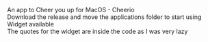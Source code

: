 An app to Cheer you up for MacOS - Cheerio </br>
Download the release and move the applications folder to start using </br>
Widget available </br>
The quotes for the widget are inside the code as I was very lazy
